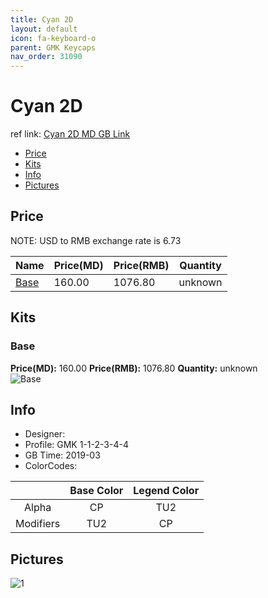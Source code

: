 ```yaml
---
title: Cyan 2D
layout: default
icon: fa-keyboard-o
parent: GMK Keycaps
nav_order: 31090
---
```


# Cyan 2D

ref link: [Cyan 2D MD GB Link](https://www.massdrop.com/buy/originative-gmk-vice-nights)

* [Price](#price)
* [Kits](#kits)
* [Info](#info)
* [Pictures](#pictures)


## Price  
NOTE: USD to RMB exchange rate is 6.73

| Name          | Price(MD)    |  Price(RMB) | Quantity |
| ------------- | ------------ |  ---------- | -------- |
|[Base](#base)|160.00|1076.80|unknown|


## Kits
### Base
**Price(MD):** 160.00    **Price(RMB):** 1076.80    **Quantity:** unknown  
<img src="{{ 'assets/images/gmk-keycaps/cyan2d/kits_pics/base.jpg' | relative_url }}" alt="Base" class="image featured">


## Info
* Designer: 
* Profile: GMK 1-1-2-3-4-4
* GB Time: 2019-03
* ColorCodes:  

| |Base Color     | Legend Color
| :-------------: | :-------------: | :------------:
|Alpha|CP|TU2
|Modifiers|TU2|CP


## Pictures
<img src="{{ 'assets/images/gmk-keycaps/cyan/rendering_pics/1.jpg' | relative_url }}" alt="1" class="image featured">
